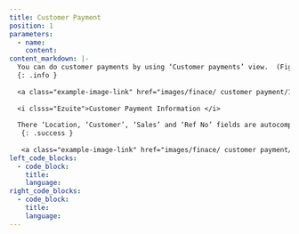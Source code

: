 ```yaml
---
title: Customer Payment
position: 1
parameters:
  - name:
    content:
content_markdown: |-
  You can do customer payments by using ‘Customer payments’ view.  (Figure 10.2.0) Top of the page, you can view advanced customers, total customer payment history and customer outstanding’s.  Through the smart table, you can get summary of the transaction and by clicking ‘View’ button you can get full details of the transaction. If you want to print payment, you have to click ‘Action’ button. By clicking ‘New Transaction’ you can add new customer information who have done payments. (Figure 10.2.1) 
  {: .info }
  
  <a class="example-image-link" href="images/finace/ customer payment/1.PNG" data-lightbox="example-1"><img class="example-image" src="images/finace/customer payment/1.PNG" data-lightbox="example-1" alt=""></a> 
  
  <i clsss="Ezuite">Customer Payment Information </i>
  
  There ‘Location, ‘Customer’, ‘Sales’ and ‘Ref No’ fields are autocompleted fields. Also you can mention here that the payment is done as cash, cheque, card or mobile payment. If it is cash payment you have to put cash amount into the ‘Cash’ field. If customer has done any advance payment, it will appear in ‘Total Advanced’ field. You can select payment method which you want by clicking ‘Cheque’, ‘Card’ and ‘Mobile’. And follow the procedure that mention in ‘Customer Advanced Information’, to fill those fields. 
   {: .success }
   
   <a class="example-image-link" href="images/finace/ customer payment/2.PNG" data-lightbox="example-1"><img class="example-image" src="images/finace/customer payment/2.PNG" data-lightbox="example-1" alt=""></a> 
left_code_blocks:
  - code_block:
    title:
    language:
right_code_blocks:
  - code_block:
    title:
    language:
---
```

